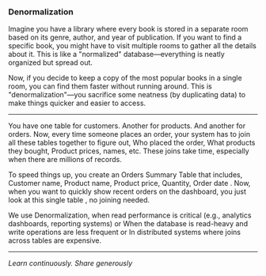 ### Denormalization

Imagine you have a library where every book is stored in a separate room based on its genre, author, and year of publication. If you want to find a specific book, you might have to visit multiple rooms to gather all the details about it. This is like a "normalized" database—everything is neatly organized but spread out.

Now, if you decide to keep a copy of the most popular books in a single room, you can find them faster without running around. This is "denormalization"—you sacrifice some neatness (by duplicating data) to make things quicker and easier to access.

---

You have one table for customers. Another for products. And another for orders. Now, every time someone places an order, your system has to join all these tables together to figure out,  Who placed the order, What products they bought, Product prices, names, etc.  These joins take time, especially when there are millions of records.

To speed things up, you create an Orders Summary Table that includes, Customer name, Product name, Product price, Quantity, Order date . Now, when you want to quickly show recent orders on the dashboard, you just look at this single table , no joining needed.


We use Denormalization, when read performance is critical (e.g., analytics dashboards, reporting systems) or When the database is read-heavy and write operations are less frequent or In distributed systems where joins across tables are expensive.

---

*Learn continuously. Share generously*

